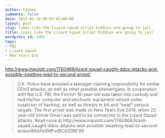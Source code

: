 ```yaml
---
author: tjones
comments: false
date: 2015-01-19 09:03:02+00:00
layout: post
slug: looks-like-the-lizard-squad-script-kiddies-are-going-to-jail
title: Looks like the Lizard Squad Script Kiddies are going to jail
wordpress_id: 1491
tags:
- FBI
- Lizard Squad
- New Years Eve
---
```


http://www.inquisitr.com/1760468/lizard-squad-caught-ddos-attacks-and-possible-swatting-lead-to-second-arrest/



<blockquote>
U.K. Police have arrested a teenager claiming responsibility for similar DDoS attacks, as well as other possible shenanigans. In cooperation with the U.S. FBI, the Finnish 18-year-old was taken into custody and had his/her computer and electronic equipment seized under suspicion of hacking, as well as threats to kill and “swat” various targets. The first arrest was made on New Years Eve 2014, when 22-year-old Vinnie Omari was said to be connected to the Lizard Squad attacks.
Read more at http://www.inquisitr.com/1760468/lizard-squad-caught-ddos-attacks-and-possible-swatting-lead-to-second-arrest/#AAFeSMFvdBCbZDRf.99
</blockquote>
